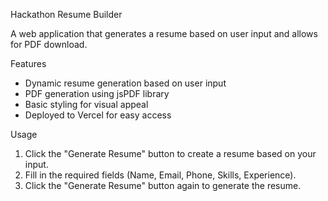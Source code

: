 Hackathon Resume Builder

A web application that generates a resume based on user input and allows for PDF download.

Features

- Dynamic resume generation based on user input
- PDF generation using jsPDF library
- Basic styling for visual appeal
- Deployed to Vercel for easy access

Usage

1. Click the "Generate Resume" button to create a resume based on your input.
2. Fill in the required fields (Name, Email, Phone, Skills, Experience).
3. Click the "Generate Resume" button again to generate the resume.
